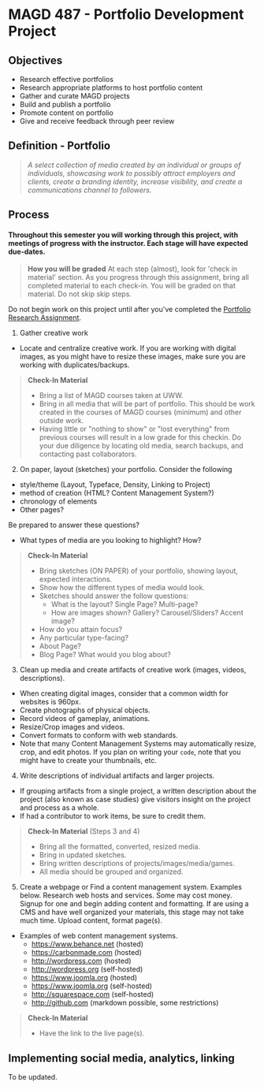 # MAGD 487 - Portfolio Development Project

## Objectives
+ Research effective portfolios
+ Research appropriate platforms to host portfolio content
+ Gather and curate MAGD projects
+ Build and publish a portfolio
+ Promote content on portfolio
+ Give and receive feedback through peer review

## Definition - Portfolio
> *A select collection of media created by an individual or groups of individuals, showcasing work to possibly attract employers and  clients, create a branding identity, increase visibility, and create a communications channel to followers.*

## Process
#### Throughout this semester you will working through this project, with meetings of progress with the instructor. Each stage will have expected due-dates.

  > **How you will be graded**
  > At each step (almost), look for 'check in material' section. 
  > As you progress through this assignment, bring all completed material to each check-in. 
  > You will be graded on that material. 
  > Do not skip skip steps.

Do not begin work on this project until after you've completed the [Portfolio Research Assignment](PortfolioResearchAssignment.md).

1. Gather creative work
  - Locate and centralize creative work. If you are working with digital images, as you might have to resize these images, make sure you are working with duplicates/backups.

  > **Check-In Material**
  > - Bring a list of MAGD courses taken at UWW.
  > - Bring in all media that will be part of portfolio. This should be work created in the courses of MAGD courses (minimum) and other outside work.
  > - Having little or "nothing to show" or "lost everything" from previous courses will result in a low grade for this checkin. Do your due diligence by locating old media, search backups, and contacting past collaborators.

2. On paper, layout (sketches) your portfolio. Consider the following
  + style/theme (Layout, Typeface, Density, Linking to Project)
  + method of creation (HTML? Content Management System?)
  + chronology of elements
  + Other pages?

  Be prepared to answer these questions?
  + What types of media are you looking to highlight? How?

  > **Check-In Material**
  > - Bring sketches (ON PAPER) of your portfolio, showing layout, expected interactions.
  > - Show how the different types of media would look.
  > - Sketches should answer the follow questions:
  >   - What is the layout? Single Page? Multi-page?
  >   - How are images shown? Gallery? Carousel/Sliders? Accent image?
  > - How do you attain focus?
  > - Any particular type-facing?
  > - About Page?
  > - Blog Page? What would you blog about?

3. Clean up media and create artifacts of creative work (images, videos, descriptions).
  - When creating digital images, consider that a common width for websites is 960px.
  - Create photographs of physical objects.
  - Record videos of gameplay, animations.
  - Resize/Crop images and videos.
  - Convert formats to conform with web standards.
  - Note that many Content Management Systems may automatically resize, crop, and edit photos. If you plan on writing your ```code```, note that you might have to create your thumbnails, etc.

4. Write descriptions of individual artifacts and larger projects.
  - If grouping artifacts from a single project, a written description about the project (also known as case studies) give visitors insight on the project and process as a whole.
  - If had a contributor to work items, be sure to credit them.

  > **Check-In Material** (Steps 3 and 4)
  > - Bring all the formatted, converted, resized media.
  > - Bring in updated sketches.
  > - Bring written descriptions of projects/images/media/games.
  > - All media should be grouped and organized.

5. Create a webpage or Find a content management system. Examples below.
Research web hosts and services. Some may cost money. Signup for one and begin adding content and formatting. If are using a CMS and have well organized your materials, this stage may not take much time. Upload content, format page(s).
  - Examples of web content management systems.
    - https://www.behance.net (hosted)
    - https://carbonmade.com (hosted)
    - http://wordpress.com (hosted)
    - http://wordpress.org (self-hosted)
    - https://www.joomla.org (hosted)
    - https://www.joomla.org (self-hosted)
    - http://squarespace.com (self-hosted)
    - http://github.com (markdown possible, some restrictions)

  > **Check-In Material**
  > - Have the link to the live page(s). 


## Implementing social media, analytics, linking
To be updated. 
